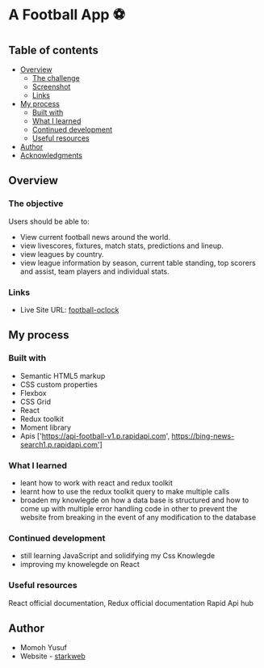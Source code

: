 # A Football App ⚽

## Table of contents

- [Overview](#overview)
  - [The challenge](#the-challenge)
  - [Screenshot](#screenshot)
  - [Links](#links)
- [My process](#my-process)
  - [Built with](#built-with)
  - [What I learned](#what-i-learned)
  - [Continued development](#continued-development)
  - [Useful resources](#useful-resources)
- [Author](#author)
- [Acknowledgments](#acknowledgments)


## Overview

### The objective

Users should be able to:

- View current football news around the world.
- view livescores, fixtures, match stats, predictions and lineup.
- view leagues by country.
- view league information by season, current table standing, top scorers and assist, team players and individual stats.
### Links
- Live Site URL: [football-oclock](https://football-oclock.netlify.app)

## My process

### Built with

- Semantic HTML5 markup
- CSS custom properties
- Flexbox
- CSS Grid
- React
- Redux toolkit
- Moment library
- Apis ['https://api-football-v1.p.rapidapi.com', https://bing-news-search1.p.rapidapi.com']




### What I learned
- leant how to work with react and redux toolkit
- learnt how to use the redux toolkit query to make multiple calls
- broaden my knowlegde on how a data base is structured and how to come up with multiple error handling code in other to prevent the website from breaking in the event of any modification to the database

### Continued development

- still learning JavaScript and solidifying my Css Knowlegde
- improving my knowelegde on React


### Useful resources
React official documentation,
Redux official documentation
Rapid Api hub

## Author
- Momoh Yusuf
- Website - [starkweb](https://www.starkwebb.netlify.app)

